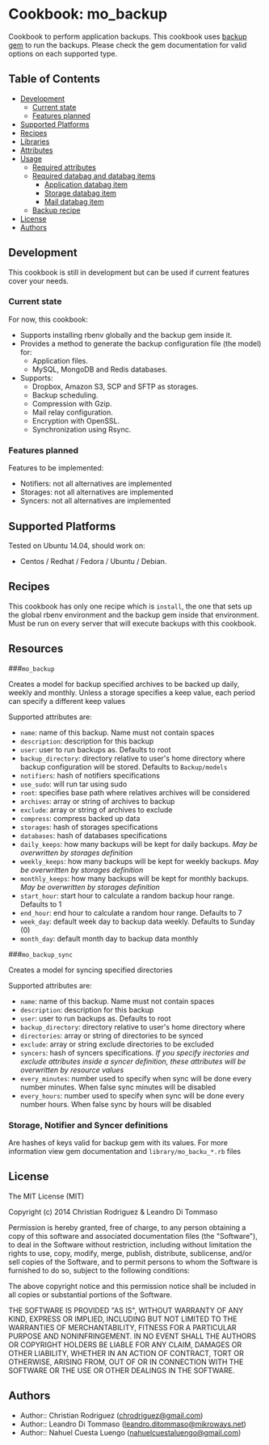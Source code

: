 # Cookbook: mo_backup

Cookbook to perform application backups. This cookbook uses
[backup gem](http://meskyanichi.github.io/backup/v4/) to run the backups. Please
check the gem documentation for valid options on each supported type.

## Table of Contents

* [Development](#development)
  * [Current state](#current-state)
  * [Features planned](#features-planned)
* [Supported Platforms](#supported-platforms)
* [Recipes](#recipes)
* [Libraries](#libraries)
* [Attributes](#attributes)
* [Usage](#usage)
  * [Required attributes](#required-attributes)
  * [Required databag and databag items](#required-databag-and-databag-items)
    * [Application databag item](#application-databag-item)
    * [Storage databag item](#storage-databag-item)
    * [Mail databag item](#mail-databag-item)
  * [Backup recipe](#backup-recipe)
* [License](#license)
* [Authors](#authors)

## Development

This cookbook is still in development but can be used if current features cover
your needs.

### Current state

For now, this cookbook:

* Supports installing rbenv globally and the backup gem inside it.
* Provides a method to generate the backup configuration file (the model) for:
  * Application files.
  * MySQL, MongoDB and Redis databases.
* Supports:
  * Dropbox, Amazon S3, SCP and SFTP as storages.
  * Backup scheduling.
  * Compression with Gzip.
  * Mail relay configuration.
  * Encryption with OpenSSL.
  * Synchronization using Rsync.

### Features planned

Features to be implemented:

* Notifiers: not all alternatives are implemented
* Storages: not all alternatives are implemented
* Syncers: not all alternatives are implemented

## Supported Platforms

Tested on Ubuntu 14.04, should work on:

* Centos / Redhat / Fedora / Ubuntu / Debian.

## Recipes

This cookbook has only one recipe which is `install`, the one that sets up the
global rbenv environment and the backup gem inside that environment. Must be
run on every server that will execute backups with this cookbook.

## Resources

###`mo_backup`

Creates a model for backup specified archives to be backed up daily, weekly and
monthly. Unless a storage specifies a keep value, each period can specify a different
keep values

Supported attributes are:

* `name`: name of this backup. Name must not contain spaces
* `description`: description for this backup
* `user`: user to run backups as. Defaults to root
* `backup_directory`: directory relative to user's home directory where 
backup configuration will be stored. Defaults to `Backup/models`
* `notifiers`: hash of notifiers specifications
* `use_sudo`: will run tar using sudo
* `root`: specifies base path where relatives archives will be considered
* `archives`: array or string of archives to backup
* `exclude`: array or string of archives to exclude
* `compress`: compress backed up data
* `storages`: hash of storages specifications
* `databases`: hash of databases specifications
* `daily_keeps`: how many backups will be kept for daily backups. *May be
  overwritten by storages definition*
* `weekly_keeps`: how many backups will be kept for weekly backups. *May be
  overwritten by storages definition*
* `monthly_keeps`: how many backups will be kept for monthly backups. *May be
  overwritten by storages definition*
* `start_hour`: start hour to calculate a random backup hour range. Defaults to
  1
* `end_hour`: end hour to calculate a random hour range. Defaults to 7
* `week_day`: default week day to backup data weekly. Defaults to Sunday (0)
* `month_day`: default month day to backup data monthly

###`mo_backup_sync`

Creates a model for syncing specified directories 

Supported attributes are:

* `name`: name of this backup. Name must not contain spaces
* `description`: description for this backup
* `user`: user to run backups as. Defaults to root
* `backup_directory`: directory relative to user's home directory where 
* `directories`: array or string of directories to be synced
* `exclude`: array or string exclude directories to be excluded
* `syncers`: hash of syncers specifications. *If you specify irectories and
  exclude attributes inside a syncer definition, these attributes will be
overwritten by resource values*
* `every_minutes`: number used to specify when sync will be done every number
  minutes. When false sync minutes will be disabled
* `every_hours`: number used to specify when sync will be done every number
  hours. When false sync by hours will be disabled

### Storage, Notifier and Syncer definitions

Are hashes of keys valid for backup gem with its values. For more information
view gem documentation and `library/mo_backu_*.rb` files


## License

The MIT License (MIT)

Copyright (c) 2014 Christian Rodriguez & Leandro Di Tommaso

Permission is hereby granted, free of charge, to any person obtaining a copy
of this software and associated documentation files (the "Software"), to deal
in the Software without restriction, including without limitation the rights
to use, copy, modify, merge, publish, distribute, sublicense, and/or sell
copies of the Software, and to permit persons to whom the Software is
furnished to do so, subject to the following conditions:

The above copyright notice and this permission notice shall be included in
all copies or substantial portions of the Software.

THE SOFTWARE IS PROVIDED "AS IS", WITHOUT WARRANTY OF ANY KIND, EXPRESS OR
IMPLIED, INCLUDING BUT NOT LIMITED TO THE WARRANTIES OF MERCHANTABILITY,
FITNESS FOR A PARTICULAR PURPOSE AND NONINFRINGEMENT. IN NO EVENT SHALL THE
AUTHORS OR COPYRIGHT HOLDERS BE LIABLE FOR ANY CLAIM, DAMAGES OR OTHER
LIABILITY, WHETHER IN AN ACTION OF CONTRACT, TORT OR OTHERWISE, ARISING FROM,
OUT OF OR IN CONNECTION WITH THE SOFTWARE OR THE USE OR OTHER DEALINGS IN
THE SOFTWARE.

## Authors

* Author:: Christian Rodriguez (chrodriguez@gmail.com)
* Author:: Leandro Di Tommaso (leandro.ditommaso@mikroways.net)
* Author:: Nahuel Cuesta Luengo (nahuelcuestaluengo@gmail.com)
